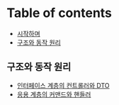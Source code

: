 # Table of contents

* [시작하며](README.md)
* [구조와 동작 원리](structure-and-principle-of-operation.md)

## 구조와 동작 원리

* [인터페이스 계층의 컨트롤러와 DTO](undefined/dto.md)
* [응용 계층의 커맨드와 핸들러](undefined/untitled.md)

